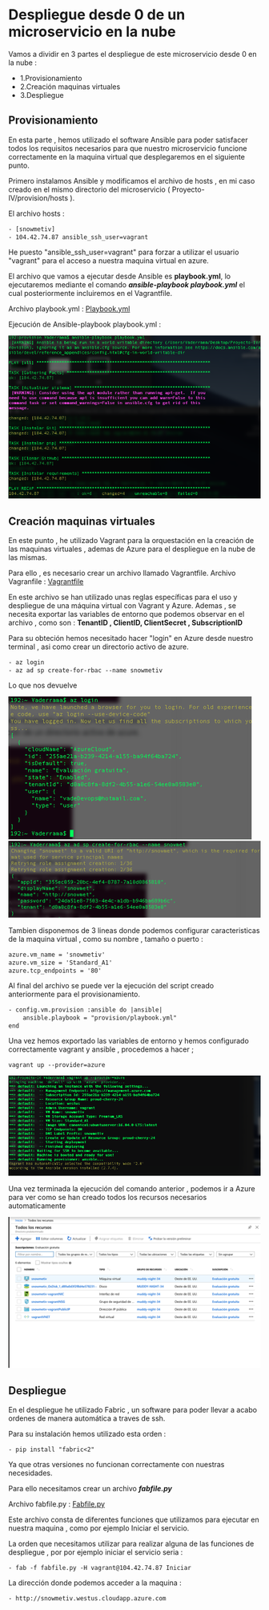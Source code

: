# Despliegue desde 0 de un microservicio en la nube

Vamos a dividir en 3 partes el despliegue de este microservicio desde 0 en la nube :

- 1.Provisionamiento
- 2.Creación maquinas virtuales
- 3.Despliegue

## Provisionamiento

En esta parte , hemos utilizado el software Ansible para poder satisfacer todos los requisitos necesarios para que nuestro microservicio funcione correctamente en la maquina virtual que desplegaremos en el siguiente punto. 

Primero instalamos Ansible y modificamos el archivo de hosts , en mi caso creado en el mismo directorio del microservicio ( Proyecto-IV/provision/hosts ).

El archivo hosts : 

    - [snowmetiv]
    - 104.42.74.87 ansible_ssh_user=vagrant

He puesto "ansible_ssh_user=vagrant" para forzar a utilizar el usuario "vagrant" para el acceso a nuestra maquina virtual en azure. 

El archivo que vamos a ejecutar desde Ansible es **playbook.yml**, lo ejecutaremos mediante el comando ***ansible-playbook playbook.yml*** el cual posteriormente incluiremos en el Vagrantfile.

Archivo playbook.yml : [Playbook.yml](https://github.com/vaderrama/Proyecto-IV/blob/master/provision/playbook.yml)

Ejecución de Ansible-playbook playbook.yml : 

![Ansible](img/n7.png)


## Creación maquinas virtuales

En este punto , he utilizado Vagrant para la orquestación en la creación de las maquinas virtuales , ademas de Azure para el despliegue en la nube de las mismas. 

Para ello , es necesario crear un archivo llamado Vagrantfile.
Archivo  Vagranfile : [Vagrantfile](https://github.com/vaderrama/Proyecto-IV/blob/masterVagrantfile)

En este archivo se han utilizado unas reglas específicas para el uso y despliegue de una máquina virtual con Vagrant y Azure. 
Ademas , se necesita exportar las variables de entorno que podemos observar en el archivo , como son : **TenantID , ClientID, ClientSecret , SubscriptionID**

Para su obteción hemos necesitado hacer "login" en Azure desde nuestro terminal , asi como crear un directorio activo de azure.  
    
    - az login
    - az ad sp create-for-rbac --name snowmetiv
    
Lo que nos devuelve 

![login](img/n1.png)
![creardirectorio](img/n2.png)

Tambien disponemos de 3 lineas donde podemos configurar caracteristicas de la maquina virtual , como su nombre , tamaño o puerto : 

    azure.vm_name = 'snowmetiv'
    azure.vm_size = 'Standard_A1'
    azure.tcp_endpoints = '80'

Al final del archivo se puede ver la ejecución del script creado anteriormente para el provisionamiento. 


    - config.vm.provision :ansible do |ansible|
        ansible.playbook = "provision/playbook.yml"
    end
    
    
    

Una vez hemos exportado las variables de entorno y hemos configurado correctamente vagrant y ansible , procedemos a hacer ; 

    vagrant up --provider=azure
    

![vagrantUp](img/n3.png)

Una vez terminada la ejecución del comando anterior , podemos ir a Azure para ver como se han creado todos los recursos necesarios automaticamente 

![Azure](img/n4.png)


## Despliegue


En el despliegue he utilizado Fabric , un software para poder llevar a acabo ordenes de manera automática a traves de ssh.

Para su instalación hemos utilizado esta orden :

    - pip install "fabric<2"

Ya que otras versiones no funcionan correctamente con nuestras necesidades.

Para ello necesitamos crear un archivo ***fabfile.py***

Archivo fabfile.py : [Fabfile.py](https://github.com/vaderrama/Proyecto-IV/blob/master/despliegue/fabfile.py)

Este archivo consta de diferentes funciones que utilizamos para ejecutar en nuestra maquina , como por ejemplo Iniciar el servicio. 

La orden que necesitamos utilizar para realizar alguna de las funciones de despliegue , por por ejemplo iniciar el servicio seria :

    - fab -f fabfile.py -H vagrant@104.42.74.87 Iniciar
    


La dirección donde podemos acceder a la maquina : 

    - http://snowmetiv.westus.cloudapp.azure.com
   



